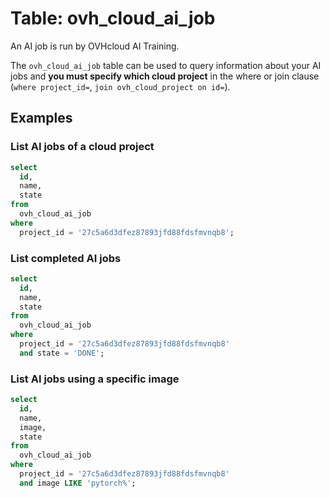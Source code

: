 # Table: ovh_cloud_ai_job

An AI job is run by OVHcloud AI Training.

The `ovh_cloud_ai_job` table can be used to query information about your AI jobs and **you must specify which cloud project** in the where or join clause (`where project_id=`, `join ovh_cloud_project on id=`).

## Examples

### List AI jobs of a cloud project

```sql
select
  id,
  name,
  state
from
  ovh_cloud_ai_job
where
  project_id = '27c5a6d3dfez87893jfd88fdsfmvnqb8';
```

### List completed AI jobs

```sql
select
  id,
  name,
  state
from
  ovh_cloud_ai_job
where
  project_id = '27c5a6d3dfez87893jfd88fdsfmvnqb8'
  and state = 'DONE';
```

### List AI jobs using a specific image

```sql
select
  id,
  name,
  image,
  state
from
  ovh_cloud_ai_job
where
  project_id = '27c5a6d3dfez87893jfd88fdsfmvnqb8'
  and image LIKE 'pytorch%';
```
